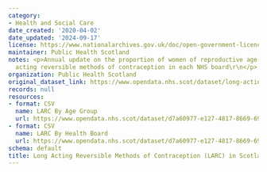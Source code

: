 ```yaml
---
category:
- Health and Social Care
date_created: '2020-04-02'
date_updated: '2024-09-17'
license: https://www.nationalarchives.gov.uk/doc/open-government-licence/version/3/
maintainer: Public Health Scotland
notes: <p>Annual update on the proportion of women of reproductive age using long
  acting reversible methods of contraception in each NHS board\r\n</p>
organization: Public Health Scotland
original_dataset_link: https://www.opendata.nhs.scot/dataset/long-acting-reversible-methods-of-contraception-larc-in-scotland
records: null
resources:
- format: CSV
  name: LARC By Age Group
  url: https://www.opendata.nhs.scot/dataset/d7a60977-e127-4817-8669-69458d14ab4b/resource/a2e1e94c-9e39-480e-9644-c6d380ae9dea/download/larc_by_agegroup_2024.csv
- format: CSV
  name: LARC By Health Board
  url: https://www.opendata.nhs.scot/dataset/d7a60977-e127-4817-8669-69458d14ab4b/resource/b351cf55-fdd4-424e-a413-956612756e84/download/larc_by_hb_2024.csv
schema: default
title: Long Acting Reversible Methods of Contraception (LARC) in Scotland
---
```

